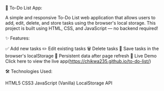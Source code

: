 📝 To-Do List App:

A simple and responsive To-Do List web application that allows users to add, edit, delete, and store tasks using the browser's local storage. This project is built using HTML, CSS, and JavaScript — no backend required!

✨ Features:

✅ Add new tasks ✏️ Edit existing tasks 🗑️ Delete tasks 💾 Save tasks in the browser's localStorage 🔄 Persistent data after page refresh 🚀 Live Demo Click here to view the live app(https://chikwa235.github.io/to-do-list/)

🛠️ Technologies Used: 

HTML5 CSS3 JavaScript (Vanilla) LocalStorage API
